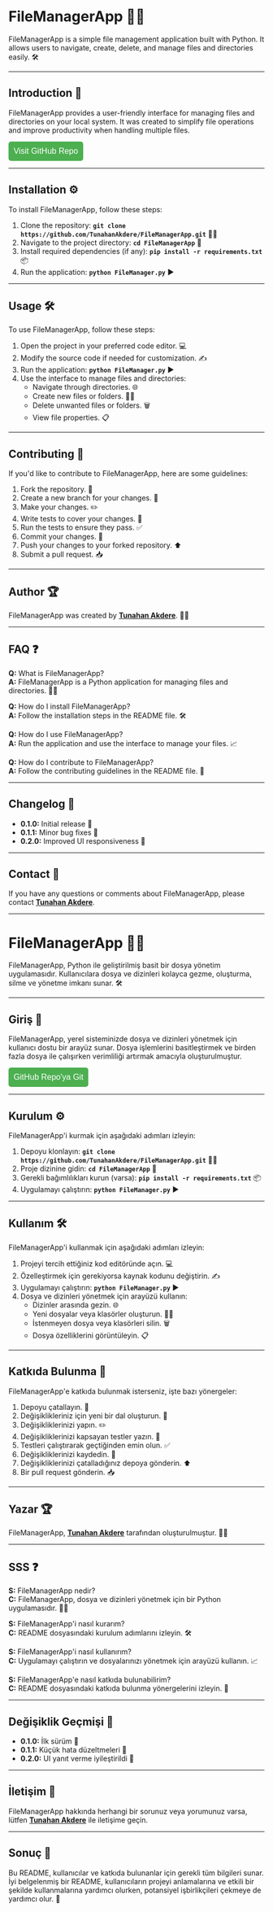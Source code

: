 # **FileManagerApp** 📁📂

FileManagerApp is a simple file management application built with Python. It allows users to navigate, create, delete, and manage files and directories easily. 🛠️

---

## **Introduction** 🚀

FileManagerApp provides a user-friendly interface for managing files and directories on your local system. It was created to simplify file operations and improve productivity when handling multiple files.

<a href="https://github.com/TunahanAkdere/FileManagerApp" target="_blank"><button style="padding: 10px; font-size: 16px; background-color: #4CAF50; color: white; border: none; border-radius: 5px; cursor: pointer;">Visit GitHub Repo</button></a>

---

## **Installation** ⚙️

To install FileManagerApp, follow these steps:

1. Clone the repository: **`git clone https://github.com/TunahanAkdere/FileManagerApp.git`** 🧑‍💻
2. Navigate to the project directory: **`cd FileManagerApp`** 📁
3. Install required dependencies (if any): **`pip install -r requirements.txt`** 📦
4. Run the application: **`python FileManager.py`** ▶️

---

## **Usage** 🛠️

To use FileManagerApp, follow these steps:

1. Open the project in your preferred code editor. 💻
2. Modify the source code if needed for customization. ✍️
3. Run the application: **`python FileManager.py`** ▶️
4. Use the interface to manage files and directories:
   - Navigate through directories. 🌐
   - Create new files or folders. 📄📂
   - Delete unwanted files or folders. 🗑️
   - View file properties. 📋

---

## **Contributing** 🤝

If you'd like to contribute to FileManagerApp, here are some guidelines:

1. Fork the repository. 🍴
2. Create a new branch for your changes. 🌿
3. Make your changes. ✏️
4. Write tests to cover your changes. 🧪
5. Run the tests to ensure they pass. ✅
6. Commit your changes. 💾
7. Push your changes to your forked repository. ⬆️
8. Submit a pull request. 📥

---

## **Author** 🏆

FileManagerApp was created by **[Tunahan Akdere](https://github.com/TunahanAkdere)**. 👨‍💻

---


## **FAQ** ❓

**Q:** What is FileManagerApp?  
**A:** FileManagerApp is a Python application for managing files and directories. 📁📂

**Q:** How do I install FileManagerApp?  
**A:** Follow the installation steps in the README file. 🛠️

**Q:** How do I use FileManagerApp?  
**A:** Run the application and use the interface to manage your files. 📈

**Q:** How do I contribute to FileManagerApp?  
**A:** Follow the contributing guidelines in the README file. 🤝

---

## **Changelog** 📅

- **0.1.0:** Initial release 🚀
- **0.1.1:** Minor bug fixes 🐛
- **0.2.0:** Improved UI responsiveness 📱

---

## **Contact** 📧

If you have any questions or comments about FileManagerApp, please contact **[Tunahan Akdere](mailto:you@example.com)**.

---

# **FileManagerApp** 📁📂

FileManagerApp, Python ile geliştirilmiş basit bir dosya yönetim uygulamasıdır. Kullanıcılara dosya ve dizinleri kolayca gezme, oluşturma, silme ve yönetme imkanı sunar. 🛠️

---

## **Giriş** 🚀

FileManagerApp, yerel sisteminizde dosya ve dizinleri yönetmek için kullanıcı dostu bir arayüz sunar. Dosya işlemlerini basitleştirmek ve birden fazla dosya ile çalışırken verimliliği artırmak amacıyla oluşturulmuştur.

<a href="https://github.com/TunahanAkdere/FileManagerApp" target="_blank"><button style="padding: 10px; font-size: 16px; background-color: #4CAF50; color: white; border: none; border-radius: 5px; cursor: pointer;">GitHub Repo'ya Git</button></a>

---

## **Kurulum** ⚙️

FileManagerApp'i kurmak için aşağıdaki adımları izleyin:

1. Depoyu klonlayın: **`git clone https://github.com/TunahanAkdere/FileManagerApp.git`** 🧑‍💻
2. Proje dizinine gidin: **`cd FileManagerApp`** 📁
3. Gerekli bağımlılıkları kurun (varsa): **`pip install -r requirements.txt`** 📦
4. Uygulamayı çalıştırın: **`python FileManager.py`** ▶️

---

## **Kullanım** 🛠️

FileManagerApp'i kullanmak için aşağıdaki adımları izleyin:

1. Projeyi tercih ettiğiniz kod editöründe açın. 💻
2. Özelleştirmek için gerekiyorsa kaynak kodunu değiştirin. ✍️
3. Uygulamayı çalıştırın: **`python FileManager.py`** ▶️
4. Dosya ve dizinleri yönetmek için arayüzü kullanın:
   - Dizinler arasında gezin. 🌐
   - Yeni dosyalar veya klasörler oluşturun. 📄📂
   - İstenmeyen dosya veya klasörleri silin. 🗑️
   - Dosya özelliklerini görüntüleyin. 📋

---

## **Katkıda Bulunma** 🤝

FileManagerApp'e katkıda bulunmak isterseniz, işte bazı yönergeler:

1. Depoyu çatallayın. 🍴
2. Değişiklikleriniz için yeni bir dal oluşturun. 🌿
3. Değişikliklerinizi yapın. ✏️
4. Değişikliklerinizi kapsayan testler yazın. 🧪
5. Testleri çalıştırarak geçtiğinden emin olun. ✅
6. Değişikliklerinizi kaydedin. 💾
7. Değişikliklerinizi çatalladığınız depoya gönderin. ⬆️
8. Bir pull request gönderin. 📥

---

## **Yazar** 🏆

FileManagerApp, **[Tunahan Akdere](https://github.com/TunahanAkdere)** tarafından oluşturulmuştur. 👨‍💻

---

## **SSS** ❓

**S:** FileManagerApp nedir?  
**C:** FileManagerApp, dosya ve dizinleri yönetmek için bir Python uygulamasıdır. 📁📂

**S:** FileManagerApp'i nasıl kurarım?  
**C:** README dosyasındaki kurulum adımlarını izleyin. 🛠️

**S:** FileManagerApp'i nasıl kullanırım?  
**C:** Uygulamayı çalıştırın ve dosyalarınızı yönetmek için arayüzü kullanın. 📈

**S:** FileManagerApp'e nasıl katkıda bulunabilirim?  
**C:** README dosyasındaki katkıda bulunma yönergelerini izleyin. 🤝

---

## **Değişiklik Geçmişi** 📅

- **0.1.0:** İlk sürüm 🚀
- **0.1.1:** Küçük hata düzeltmeleri 🐛
- **0.2.0:** UI yanıt verme iyileştirildi 📱

---

## **İletişim** 📧

FileManagerApp hakkında herhangi bir sorunuz veya yorumunuz varsa, lütfen **[Tunahan Akdere](mailto:you@example.com)** ile iletişime geçin.

---

## **Sonuç** 🎉

Bu README, kullanıcılar ve katkıda bulunanlar için gerekli tüm bilgileri sunar. İyi belgelenmiş bir README, kullanıcıların projeyi anlamalarına ve etkili bir şekilde kullanmalarına yardımcı olurken, potansiyel işbirlikçileri çekmeye de yardımcı olur. 🚀
